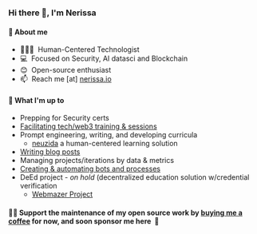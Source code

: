<h3> Hi there 👋, I'm Nerissa</h3>

#### 📃 About me
- 👩🏽‍💻  &nbsp;Human-Centered Technologist
- 💻  &nbsp;Focused on Security, AI datasci and Blockchain
- 😊  &nbsp;Open-source enthusiast
- 📫  &nbsp;Reach me [at] [nerissa.io](https://www.nerissa.io)

#### 🌱 What I'm up to
- Prepping for Security certs
- [Facilitating tech/web3 training & sessions](https://neuzida.io)
- Prompt engineering, writing, and developing curricula 
  - [neuzida](https://neuzida.io) a human-centered learning solution
- [Writing blog posts](https://nerissa.io) 
- Managing projects/iterations by data & metrics
- [Creating & automating bots and processes](https://neuzida.io)
- DeEd project - _on hold_ (decentralized education solution w/credential verification 
    - [Webmazer Project](https://neuzida.io)

#### 👩‍💻&nbsp;Support the maintenance of my open source work by [buying me a coffee](https://www.buymeacoffee.com/Nerissa.io ) for now, and soon sponsor me here &nbsp;🤗
